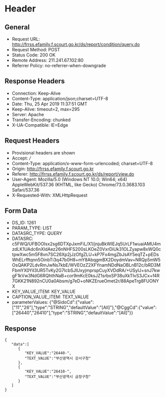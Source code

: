 # Header
## General
- Request URL: http://frrss.efamily.f.scourt.go.kr/ds/report/condition/query.do
- Request Method: POST
- Status Code: 200 OK
- Remote Address: 211.241.67.102:80
- Referrer Policy: no-referrer-when-downgrade

## Response Headers
- Connection: Keep-Alive
- Content-Type: application/json;charset=UTF-8
- Date: Thu, 25 Apr 2019 11:37:51 GMT
- Keep-Alive: timeout=2, max=295
- Server: Apache
- Transfer-Encoding: chunked
- X-UA-Compatible: IE=Edge

## Request Headers
- Provisional headers are shown
- Accept: */*
- Content-Type: application/x-www-form-urlencoded; charset=UTF-8
- Origin: http://frrss.efamily.f.scourt.go.kr
- Referer: http://frrss.efamily.f.scourt.go.kr/ds/report/view.do
- User-Agent: Mozilla/5.0 (Windows NT 10.0; Win64; x64) AppleWebKit/537.36 (KHTML, like Gecko) Chrome/73.0.3683.103 Safari/537.36
- X-Requested-With: XMLHttpRequest

## Form Data
- DS_ID: 1261
- PARAM_TYPE: LIST
- DATASRC_TYPE: QUERY
- DATASRC: c5FWQ/UFBOOIsx2sg6DTXpJxmFiL/X1/jnjuBkWIEJq5UrLF1wuaiAMU4mzdLK1UAdc6nXldAez26nNHFS200sLKOeZ0VxrDiUk31OLZyapw8xWQ0ctpwXwc5m5F8vn7SC26Xp2jJzOfgZLU+kP7Fx4mgZbJsAY5eqTZ+pEDsWhELrfftqnn5OinbTi3q47b0H8+mY8AbqgmBX2DoydmVav+NRQp5mW5OsQAKP2LdvRmJwNs7kbE/WVEOzZ2XFYnamNDdNaOBLnB12c/bRD3MFbmYX0YiI3UR5TvKy2G7IcbSJlUxyjmprspCuyXVDdRA/+USyIJ+snJ7kwgF1kVw3NdG6RQhthNaB+cor9mKcE0ksJZ1srbxSP38uXkTIvS3JCx+f4R7GKK21N892nCU0a0Absm/g7eD+oNKZErueOmet2r/88ApeTrg8FUONYX
- KEY_VALUE_ITEM: KEY_VALUE
- CAPTION_VALUE_ITEM: TEXT_VALUE
- parameterValues: {"@SidoCd":{"value":["11","26"],"type":"STRING","defaultValue":"[All]"},"@CggCd":{"value":["26440","26410"],"type":"STRING","defaultValue":"[All]"}}

## Response
```
{
   "data":[
      {
         "KEY_VALUE":"26440-",
         "TEXT_VALUE":"부산광역시 강서구청"
      },
      {
         "KEY_VALUE":"26410-",
         "TEXT_VALUE":"부산광역시 금정구청"
      }
   ]
}
```
